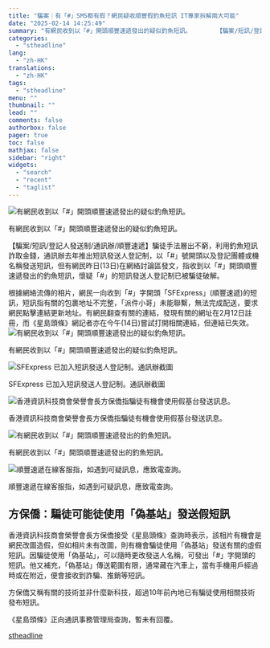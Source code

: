 ```yaml
---
title: "騙案｜有「#」SMS都有假？網民疑收順豐假釣魚短訊 IT專家拆解兩大可能"
date: "2025-02-14 14:25:49"
summary: "有網民收到以「#」開頭順豐速遞發出的疑似釣魚短訊。       【騙案/短訊/登記人發送制/..."
categories:
  - "stheadline"
lang:
  - "zh-HK"
translations:
  - "zh-HK"
tags:
  - "stheadline"
menu: ""
thumbnail: ""
lead: ""
comments: false
authorbox: false
pager: true
toc: false
mathjax: false
sidebar: "right"
widgets:
  - "search"
  - "recent"
  - "taglist"
---
```


![有網民收到以「#」開頭順豐速遞發出的疑似釣魚短訊。](https://image.stheadline.com/f/680p0/0x0/100/none/ec60206a0dd1a6667e284a0836ed4a63/stheadline/inewsmedia/20250214/_2025021414203648926.jpg)

有網民收到以「#」開頭順豐速遞發出的疑似釣魚短訊。




【騙案/短訊/登記人發送制/通訊辦/順豐速遞】騙徒手法層出不窮，利用釣魚短訊詐取金錢，通訊辦去年推出短訊發送人登記制，以「#」號開頭以及登記團體或機名稱發送短訊，但有網民昨日(13日)在網絡討論區發文，指收到以「#」開頭順豐速遞發出的釣魚短訊，懷疑「#」的短訊發送人登記制已被騙徒破解。

根據網絡流傳的相片，網民一向收到「#」字開頭「SFExpress」(順豐速遞)的短訊，短訊指有關的包裹地址不完整，「派件小哥」未能聯繫，無法完成配送，要求網民點擊連結更新地址。有網民翻查有關的連結，發現有關的網址在2月12日註冊，而《星島頭條》網記者亦在今午(14日)嘗試打開相關連結，但連結已失效。
 ![有網民收到以「#」開頭順豐速遞發出的疑似釣魚短訊。](https://image.hkhl.hk/f/1024p0/0x0/100/none/09dfcfbc076cf732a3408e5b6065d02f/2025-02/PPXpJOD-redacted_dot_app.jpg)


有網民收到以「#」開頭順豐速遞發出的疑似釣魚短訊。



 ![SFExpress 已加入短訊發送人登記制。通訊辦截圖](https://image.hkhl.hk/f/1024p0/0x0/100/none/4837ed7a4b13e1fadac11652aa0ef33b/2025-02/SF2.PNG)


SFExpress 已加入短訊發送人登記制。通訊辦截圖



 ![香港資訊科技商會榮譽會長方保僑指騙徒有機會使用假基台發送訊息。](https://image.hkhl.hk/f/1024p0/0x0/100/none/40307fcf7646a050e6cf0691fe0e423e/2025-02/DBNW0911FONG001.jpg)


香港資訊科技商會榮譽會長方保僑指騙徒有機會使用假基台發送訊息。



 ![有網民收到以「#」開頭順豐速遞發出的釣魚短訊。](https://image.hkhl.hk/f/1024p0/0x0/100/none/191da8602f01fbf2a5b080bb826bb26c/2025-02/DNS70715CONSUMER020.jpg)


有網民收到以「#」開頭順豐速遞發出的釣魚短訊。



 ![順豐速遞在線客服指，如遇到可疑訊息，應致電查詢。](https://image.hkhl.hk/f/1024p0/0x0/100/none/b7c33f94ea845e987eceab0fc5a9f248/2025-02/SF1.PNG)


順豐速遞在線客服指，如遇到可疑訊息，應致電查詢。




方保僑：騙徒可能徒使用「偽基站」發送假短訊
---------------------

香港資訊科技商會榮譽會長方保僑接受《星島頭條》查詢時表示，該相片有機會是網民改圖造假，但如相片未有改圖，則有機會騙徒使用「偽基站」發送有關的虛假短訊。因騙徒使用「偽基站」，可以隨時更改發送人名稱，可發出「#」字開頭的短訊。他又補充，「偽基站」傳送範圍有限，通常藏在汽車上，當有手機用戶經過時或在附近，便會接收到詐騙、推銷等短訊。

方保僑又稱有關的技術並非什麼新科技，超過10年前內地已有騙徒使用相關技術發布短訊。

《星島頭條》正向通訊事務管理局查詢，暫未有回覆。

[stheadline](https://std.stheadline.com/realtime/article/2052758/即時-港聞-騙案-有-SMS都有假-網民疑收順豐假釣魚短訊-IT專家拆解兩大可能)

